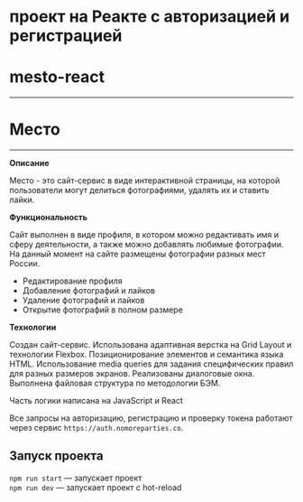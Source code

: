 # проект на Реакте с авторизацией и регистрацией

# mesto-react

---

# **Место**

---

**Описание**

Место - это сайт-сервис в виде интерактивной страницы, на которой пользователи могут делиться фотографиями, удалять их и ставить лайки.

**Функциональность**

Сайт выполнен в виде профиля, в котором можно редактивать имя и сферу деятельности, а также можно добавлять любимые фотографии.
На данный момент на сайте размещены фотографии разных мест России.

- Редактирование профиля
- Добавление фотографий и лайков
- Удаление фотографий и лайков
- Открытие фотографий в полном размере

**Технологии**

Создан сайт-сервис.
Использована адаптивная верстка на Grid Layout и технологии Flexbox. Позиционирование элементов и семантика языка HTML.
Использование media queries для задания специфических правил для разных размеров экранов.
Реализованы диалоговые окна.
Выполнена файловая структура по методологии БЭМ.

Часть логики написана на JavaScript и React

Все запросы на авторизацию, регистрацию и проверку токена работают через сервис `https://auth.nomoreparties.co`.

## Запуск проекта

`npm run start` — запускает проект  
`npm run dev` — запускает проект с hot-reload
